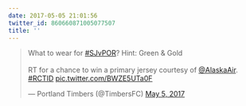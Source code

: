 ```yaml
---
date: 2017-05-05 21:01:56
twitter_id: 860660871005077507
title: ''
---
```


<blockquote class="twitter-tweet"><p lang="en" dir="ltr">What to wear for <a href="https://twitter.com/hashtag/SJvPOR?src=hash&amp;ref_src=twsrc%5Etfw">#SJvPOR</a>? Hint: Green &amp; Gold<br><br>RT for a chance to win a primary jersey courtesy of <a href="https://twitter.com/AlaskaAir?ref_src=twsrc%5Etfw">@AlaskaAir</a>. <a href="https://twitter.com/hashtag/RCTID?src=hash&amp;ref_src=twsrc%5Etfw">#RCTID</a> <a href="https://t.co/BWZE5UTa0F">pic.twitter.com/BWZE5UTa0F</a></p>&mdash; Portland Timbers (@TimbersFC) <a href="https://twitter.com/TimbersFC/status/860576117568045056?ref_src=twsrc%5Etfw">May 5, 2017</a></blockquote>
<script async src="https://platform.twitter.com/widgets.js" charset="utf-8"></script>
